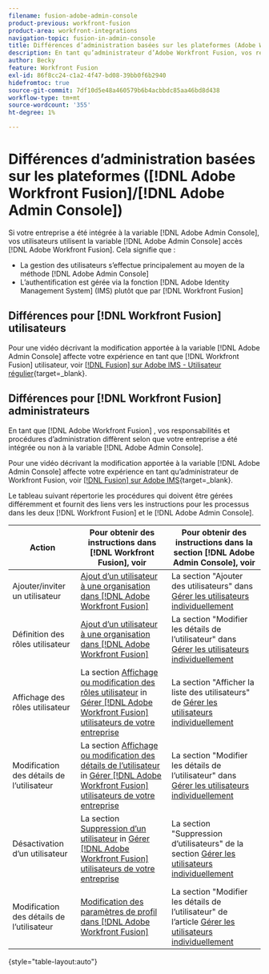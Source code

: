 ```yaml
---
filename: fusion-adobe-admin-console
product-previous: workfront-fusion
product-area: workfront-integrations
navigation-topic: fusion-in-admin-console
title: Différences d’administration basées sur les plateformes (Adobe Workfront Fusion/Adobe Business Platform)
description: En tant qu’administrateur d’Adobe Workfront Fusion, vos responsabilités et procédures d’administration diffèrent selon que votre organisation a été intégrée à Adobe Business Platform. Cet article répertorie les procédures qui doivent être gérées différemment et fournit des liens vers des instructions pour les processus dans Workfront Fusion et dans Adobe Admin Console.
author: Becky
feature: Workfront Fusion
exl-id: 86f8cc24-c1a2-4f47-bd08-39bb0f6b2940
hidefromtoc: true
source-git-commit: 7df10d5e48a460579b6b4acbbdc85aa46bd8d438
workflow-type: tm+mt
source-wordcount: '355'
ht-degree: 1%

---
```


# Différences d’administration basées sur les plateformes ([!DNL Adobe Workfront Fusion]/[!DNL Adobe Admin Console])

Si votre entreprise a été intégrée à la variable [!DNL Adobe Admin Console], vos utilisateurs utilisent la variable [!DNL Adobe Admin Console] accès [!DNL Adobe Workfront Fusion]. Cela signifie que :

* La gestion des utilisateurs s’effectue principalement au moyen de la méthode [!DNL Adobe Admin Console]
* L’authentification est gérée via la fonction [!DNL Adobe Identity Management System] (IMS) plutôt que par [!DNL Workfront Fusion]

## Différences pour [!DNL Workfront Fusion] utilisateurs

Pour une vidéo décrivant la modification apportée à la variable [!DNL Adobe Admin Console] affecte votre expérience en tant que [!DNL Workfront Fusion] utilisateur, voir [[!DNL Fusion] sur Adobe IMS - Utilisateur régulier](https://video.tv.adobe.com/v/3412465/){target=_blank}.

## Différences pour [!DNL Workfront Fusion] administrateurs

En tant que [!DNL Adobe Workfront Fusion] , vos responsabilités et procédures d’administration diffèrent selon que votre entreprise a été intégrée ou non à la variable [!DNL Adobe Admin Console].

Pour une vidéo décrivant la modification apportée à la variable [!DNL Adobe Admin Console] affecte votre expérience en tant qu’administrateur de Workfront Fusion, voir [[!DNL Fusion] sur Adobe IMS](https://video.tv.adobe.com/v/3412464/){target=_blank}.

Le tableau suivant répertorie les procédures qui doivent être gérées différemment et fournit des liens vers les instructions pour les processus dans les deux [!DNL Workfront Fusion] et le [!DNL Adobe Admin Console].

| Action | Pour obtenir des instructions dans [!DNL Workfront Fusion], voir | Pour obtenir des instructions dans la section [!DNL Adobe Admin Console], voir |
|---|---|---|
| Ajouter/inviter un utilisateur | [Ajout d’un utilisateur à une organisation dans [!DNL Adobe Workfront Fusion]](../../workfront-fusion/organizations/add-user-to-an-organization.md) | La section &quot;Ajouter des utilisateurs&quot; dans [Gérer les utilisateurs individuellement](https://helpx.adobe.com/enterprise/using/manage-users-individually.html) |
| Définition des rôles utilisateur | [Ajout d’un utilisateur à une organisation dans [!DNL Adobe Workfront Fusion]](../../workfront-fusion/organizations/add-user-to-an-organization.md) | La section &quot;Modifier les détails de l’utilisateur&quot; dans [Gérer les utilisateurs individuellement](https://helpx.adobe.com/enterprise/using/manage-users-individually.html) |
| Affichage des rôles utilisateur | La section [Affichage ou modification des rôles utilisateur](../../workfront-fusion/organizations/manage-fusion-users.md#view) in [Gérer [!DNL Adobe Workfront Fusion] utilisateurs de votre entreprise](../../workfront-fusion/organizations/manage-fusion-users.md) | La section &quot;Afficher la liste des utilisateurs&quot; de [Gérer les utilisateurs individuellement](https://helpx.adobe.com/enterprise/using/manage-users-individually.html) |
| Modification des détails de l’utilisateur | La section [Affichage ou modification des détails de l’utilisateur](../../workfront-fusion/organizations/manage-fusion-users.md#view2) in  [Gérer [!DNL Adobe Workfront Fusion] utilisateurs de votre entreprise](../../workfront-fusion/organizations/manage-fusion-users.md) | La section &quot;Modifier les détails de l’utilisateur&quot; dans [Gérer les utilisateurs individuellement](https://helpx.adobe.com/enterprise/using/manage-users-individually.html) |
| Désactivation d’un utilisateur | La section [Suppression d’un utilisateur](../../workfront-fusion/organizations/manage-fusion-users.md#delete) in [Gérer [!DNL Adobe Workfront Fusion] utilisateurs de votre entreprise](../../workfront-fusion/organizations/manage-fusion-users.md) | La section &quot;Suppression d’utilisateurs&quot; de la section [Gérer les utilisateurs individuellement](https://helpx.adobe.com/enterprise/using/manage-users-individually.html) |
| Modification des détails de l’utilisateur | [Modification des paramètres de profil dans [!DNL Adobe Workfront Fusion]](../../workfront-fusion/workfront-fusion-basics/change-profile-settings.md) | La section &quot;Modifier les détails de l’utilisateur&quot; de l’article [Gérer les utilisateurs individuellement](https://helpx.adobe.com/enterprise/using/manage-users-individually.html) |

{style=&quot;table-layout:auto&quot;}

<!--
## SSO (Single Sign-On)

Because the Adobe Business Platform controls Single Sign-On (SSO) for users, the following actions and functionality are handled automatically through the Adobe Business Platform. If your organization has not yet been onboarded to the Adobe Business Platform, you must perform these actions in Workfront Fusion. If your organization has been onboarded to the Adobe Business Platform, you can not see these options in your Workfront Fusion environment.

* Setting up Single Sign-on in Workfront Fusion

[Set up identity](https://helpx.adobe.com/enterprise/using/set-up-identity.html)
-->
